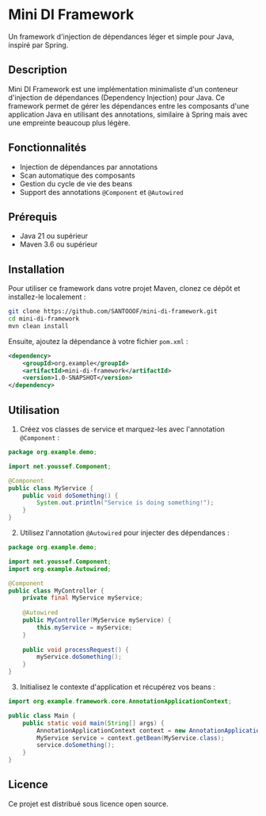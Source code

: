 # Mini DI Framework

Un framework d'injection de dépendances léger et simple pour Java, inspiré par Spring.

## Description

Mini DI Framework est une implémentation minimaliste d'un conteneur d'injection de dépendances (Dependency Injection) pour Java. Ce framework permet de gérer les dépendances entre les composants d'une application Java en utilisant des annotations, similaire à Spring mais avec une empreinte beaucoup plus légère.

## Fonctionnalités

- Injection de dépendances par annotations
- Scan automatique des composants
- Gestion du cycle de vie des beans
- Support des annotations `@Component` et `@Autowired`

## Prérequis

- Java 21 ou supérieur
- Maven 3.6 ou supérieur

## Installation

Pour utiliser ce framework dans votre projet Maven, clonez ce dépôt et installez-le localement :

```bash
git clone https://github.com/SANTOOOF/mini-di-framework.git
cd mini-di-framework
mvn clean install
```

Ensuite, ajoutez la dépendance à votre fichier `pom.xml` :

```xml
<dependency>
    <groupId>org.example</groupId>
    <artifactId>mini-di-framework</artifactId>
    <version>1.0-SNAPSHOT</version>
</dependency>
```

## Utilisation

1. Créez vos classes de service et marquez-les avec l'annotation `@Component` :

```java
package org.example.demo;

import net.youssef.Component;

@Component
public class MyService {
    public void doSomething() {
        System.out.println("Service is doing something!");
    }
}
```

2. Utilisez l'annotation `@Autowired` pour injecter des dépendances :

```java
package org.example.demo;

import net.youssef.Component;
import org.example.Autowired;

@Component
public class MyController {
    private final MyService myService;
    
    @Autowired
    public MyController(MyService myService) {
        this.myService = myService;
    }
    
    public void processRequest() {
        myService.doSomething();
    }
}
```


3. Initialisez le contexte d'application et récupérez vos beans :

```java
import org.example.framework.core.AnnotationApplicationContext;

public class Main {
    public static void main(String[] args) {
        AnnotationApplicationContext context = new AnnotationApplicationContext("org.example.demo");
        MyService service = context.getBean(MyService.class);
        service.doSomething();
    }
}
```



## Licence

Ce projet est distribué sous licence open source.
